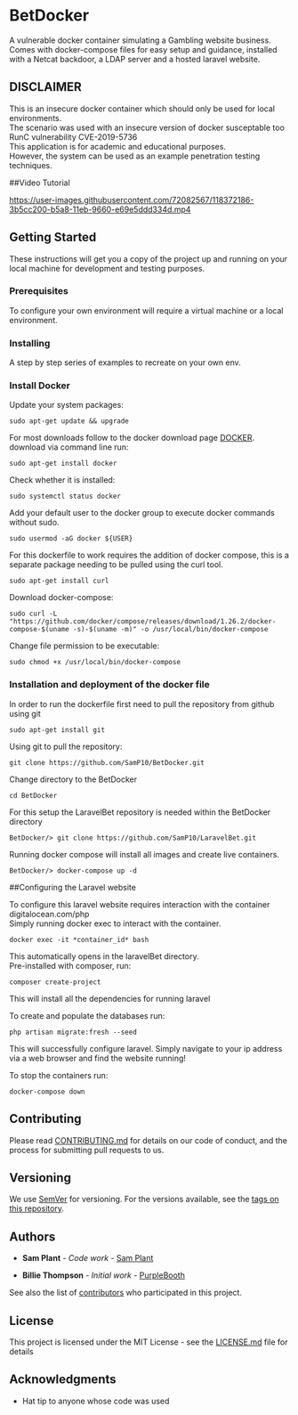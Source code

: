 # BetDocker
A vulnerable docker container simulating a Gambling website business. <br>
Comes with docker-compose files for easy setup and guidance, installed with a Netcat backdoor, a LDAP server and a hosted laravel website.

## DISCLAIMER
This is an insecure docker container which should only be used for local environments.<br>
The scenario was used with an insecure version of docker susceptable too RunC vulnerability CVE-2019-5736<br>
This application is for academic and educational purposes.<br>
However, the system can be used as an example penetration testing techniques.

##Video Tutorial

https://user-images.githubusercontent.com/72082567/118372186-3b5cc200-b5a8-11eb-9660-e69e5ddd334d.mp4



## Getting Started

These instructions will get you a copy of the project up and running on your local machine for development and testing purposes.

### Prerequisites

To configure your own environment will require a virtual machine or a local environment.

### Installing

A step by step series of examples to recreate on your own env.

### Install Docker
Update your system packages:
```
sudo apt-get update && upgrade
```
For most downloads follow to the docker download page [DOCKER](https://docs.docker.com/engine/install/).
download via command line run:
```
sudo apt-get install docker
```
Check whether it is installed:
```
sudo systemctl status docker
```
Add your default user to the docker group to execute docker commands without sudo.
```
sudo usermod -aG docker ${USER}
```
For this dockerfile to work requires the addition of docker compose, this is a separate package needing to be pulled using the curl tool.
````
sudo apt-get install curl
````
Download docker-compose:
```
sudo curl -L "https://github.com/docker/compose/releases/download/1.26.2/docker-compose-$(uname -s)-$(uname -m)" -o /usr/local/bin/docker-compose
```
Change file permission to be executable:
```
sudo chmod +x /usr/local/bin/docker-compose
```

### Installation and deployment of the docker file
In order to run the dockerfile first need to pull the repository from github using git

```
sudo apt-get install git
```

Using git to pull the repository:

```
git clone https://github.com/SamP10/BetDocker.git
```

Change directory to the BetDocker
```
cd BetDocker
```

For this setup the LaravelBet repository is needed within the BetDocker directory
```
BetDocker/> git clone https://github.com/SamP10/LaravelBet.git 
```

Running docker compose will install all images and create live containers.
```
BetDocker/> docker-compose up -d
```

##Configuring the Laravel website

To configure this laravel website requires interaction with the container digitalocean.com/php<br>
Simply running docker exec to interact with the container.
```
docker exec -it *container_id* bash
```

This automatically opens in the laravelBet directory. <br>
Pre-installed with composer, run:
```
composer create-project
```
This will install all the dependencies for running laravel

To create and populate the databases run:
```
php artisan migrate:fresh --seed
```
This will successfully configure laravel.
Simply navigate to your ip address via a web browser and find the website running!

To stop the containers run:
```
docker-compose down
```

## Contributing

Please read [CONTRIBUTING.md](https://gist.github.com/PurpleBooth/b24679402957c63ec426) for details on our code of conduct, and the process for submitting pull requests to us.

## Versioning

We use [SemVer](http://semver.org/) for versioning. For the versions available, see the [tags on this repository](https://github.com/your/project/tags).

## Authors
* **Sam Plant** - *Code work* - [Sam Plant](https://github.com/SamP10)

* **Billie Thompson** - *Initial work* - [PurpleBooth](https://github.com/PurpleBooth)

See also the list of [contributors](https://github.com/your/project/contributors) who participated in this project.

## License

This project is licensed under the MIT License - see the [LICENSE.md](LICENSE.md) file for details

## Acknowledgments

* Hat tip to anyone whose code was used
